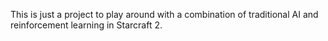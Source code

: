This is just a project to play around with a combination of traditional AI and reinforcement learning in Starcraft 2.